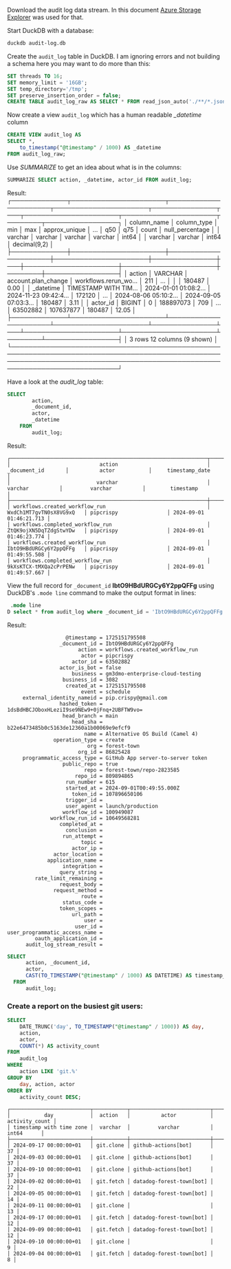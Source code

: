 Download the audit log data stream. In this document [Azure Storage Explorer](https://azure.microsoft.com/en-us/products/storage/storage-explorer/) was used for that.

Start DuckDB with a database:

```bash
duckdb audit-log.db
```

Create the `audit_log` table in DuckDB. I am ignoring errors and not building a schema here you may want to do more than this:


```sql
SET threads TO 16;
SET memory_limit = '16GB';
SET temp_directory='/tmp';
SET preserve_insertion_order = false;
CREATE TABLE audit_log_raw AS SELECT * FROM read_json_auto('./**/*.json.log.gz', ignore_errors = true);
```

Now create a view `audit_log` which has a human readable *_datetime* column
```sql
CREATE VIEW audit_log AS
SELECT *,
    to_timestamp("@timestamp" / 1000) AS _datetime
FROM audit_log_raw;
```

Use *SUMMARIZE* to get an idea about what is in the columns:

```sql
SUMMARIZE SELECT action, _datetime, actor_id FROM audit_log;
```

Result:
┌─────────────┬──────────────────────┬──────────────────────┬──────────────────────┬───────────────┬───┬──────────────────────┬──────────────────────┬────────┬─────────────────┐
│ column_name │     column_type      │         min          │         max          │ approx_unique │ … │         q50          │         q75          │ count  │ null_percentage │
│   varchar   │       varchar        │       varchar        │       varchar        │     int64     │   │       varchar        │       varchar        │ int64  │  decimal(9,2)   │
├─────────────┼──────────────────────┼──────────────────────┼──────────────────────┼───────────────┼───┼──────────────────────┼──────────────────────┼────────┼─────────────────┤
│ action      │ VARCHAR              │ account.plan_change  │ workflows.rerun_wo…  │           211 │ … │                      │                      │ 180487 │            0.00 │
│ _datetime   │ TIMESTAMP WITH TIM…  │ 2024-01-01 01:08:2…  │ 2024-11-23 09:42:4…  │        172120 │ … │ 2024-08-06 05:10:2…  │ 2024-09-05 07:03:3…  │ 180487 │            3.11 │
│ actor_id    │ BIGINT               │ 0                    │ 188897073            │           709 │ … │ 63502882             │ 107637877            │ 180487 │           12.05 │
├─────────────┴──────────────────────┴──────────────────────┴──────────────────────┴───────────────┴───┴──────────────────────┴──────────────────────┴────────┴─────────────────┤
│ 3 rows                                                                                                                                                   12 columns (9 shown) │
└───────────────────────────────────────────────────────────────────────────────────────────────────────────────────────────────────────────────────────────────────────────────┘

Have a look at the *audit_log* table:

```sql
SELECT 
        action,
        _document_id, 
        actor,
        _datetime
    FROM 
        audit_log;
```

Result:
```
┌────────────────────────────────────────────────────────────────┬──────────────────────────┬──────────────────────────┬─────────────────────────┐
│                             action                             │       _document_id       │          actor           │     timestamp_date      │
│                            varchar                             │         varchar          │         varchar          │        timestamp        │
├────────────────────────────────────────────────────────────────┼──────────────────────────┼──────────────────────────┼─────────────────────────┤
│ workflows.created_workflow_run                                 │ WxdCh1MT7gvTN0sX8VG9xQ   │ pipcrispy                │ 2024-09-01 01:46:21.713 │
│ workflows.completed_workflow_run                               │ ZtQK9ojXN5DqTZdgStwYDw   │ pipcrispy                │ 2024-09-01 01:46:23.774 │
│ workflows.created_workflow_run                                 │ IbtO9HBdURGCy6Y2ppQFFg   │ pipcrispy                │ 2024-09-01 01:49:55.508 │
│ workflows.completed_workflow_run                               │ 9kXsKTCX-tMXQa2cPrPENw   │ pipcrispy                │ 2024-09-01 01:49:57.667 │
```


View the full record for `_document_id` **IbtO9HBdURGCy6Y2ppQFFg** using DuckDB's `.mode line` command to make the output format in lines:

```sql
 .mode line
D select * from audit_log where _document_id = 'IbtO9HBdURGCy6Y2ppQFFg';
```

Result:
```
                   @timestamp = 1725151795508
                 _document_id = IbtO9HBdURGCy6Y2ppQFFg
                       action = workflows.created_workflow_run
                        actor = pipcrispy
                     actor_id = 63502882
                 actor_is_bot = false
                     business = gm3dmo-enterprise-cloud-testing
                  business_id = 3082
                   created_at = 1725151795508
                        event = schedule
     external_identity_nameid = pip.crispy@gmail.com
                 hashed_token = 1dsBdHBCJOboxHLeziI9se9NEw9+0jFnq+2UBFTW9vo=
                  head_branch = main
                     head_sha = b22e6473485b0c5163de12360a1b00069e9efcf9
                         name = Alternative OS Build (Camel 4)
               operation_type = create
                          org = forest-town
                       org_id = 86825428
     programmatic_access_type = GitHub App server-to-server token
                  public_repo = true
                         repo = forest-town/repo-2823585
                      repo_id = 809894865
                   run_number = 615
                   started_at = 2024-09-01T00:49:55.000Z
                     token_id = 107896650106
                   trigger_id = 
                   user_agent = launch/production
                  workflow_id = 100949087
              workflow_run_id = 10649568281
                 completed_at = 
                   conclusion = 
                  run_attempt = 
                        topic = 
                     actor_ip = 
               actor_location = 
             application_name = 
                  integration = 
                 query_string = 
         rate_limit_remaining = 
                 request_body = 
               request_method = 
                        route = 
                  status_code = 
                 token_scopes = 
                     url_path = 
                         user = 
                      user_id = 
user_programmatic_access_name = 
         oauth_application_id = 
      audit_log_stream_result = 
```


```sql
SELECT 
      action, _document_id, 
      actor,
      CAST(TO_TIMESTAMP("@timestamp" / 1000) AS DATETIME) AS timestamp_date
  FROM 
      audit_log;
```

### Create a report on the busiest git users:

```sql
SELECT 
    DATE_TRUNC('day', TO_TIMESTAMP("@timestamp" / 1000)) AS day,
    action,
    actor,
    COUNT(*) AS activity_count
FROM 
    audit_log
WHERE
    action LIKE 'git.%'
GROUP BY 
    day, action, actor
ORDER BY 
    activity_count DESC;
```

```
┌──────────────────────────┬───────────┬──────────────────────────┬────────────────┐
│           day            │  action   │          actor           │ activity_count │
│ timestamp with time zone │  varchar  │         varchar          │     int64      │
├──────────────────────────┼───────────┼──────────────────────────┼────────────────┤
│ 2024-09-17 00:00:00+01   │ git.clone │ github-actions[bot]      │             37 │
│ 2024-09-03 00:00:00+01   │ git.clone │ github-actions[bot]      │             37 │
│ 2024-09-10 00:00:00+01   │ git.clone │ github-actions[bot]      │             37 │
│ 2024-09-02 00:00:00+01   │ git.fetch │ datadog-forest-town[bot] │             22 │
│ 2024-09-05 00:00:00+01   │ git.fetch │ datadog-forest-town[bot] │             14 │
│ 2024-09-11 00:00:00+01   │ git.clone │                          │             13 │
│ 2024-09-17 00:00:00+01   │ git.fetch │ datadog-forest-town[bot] │             12 │
│ 2024-09-09 00:00:00+01   │ git.fetch │ datadog-forest-town[bot] │             12 │
│ 2024-09-10 00:00:00+01   │ git.clone │                          │              9 │
│ 2024-09-04 00:00:00+01   │ git.fetch │ datadog-forest-town[bot] │              8 │
```

